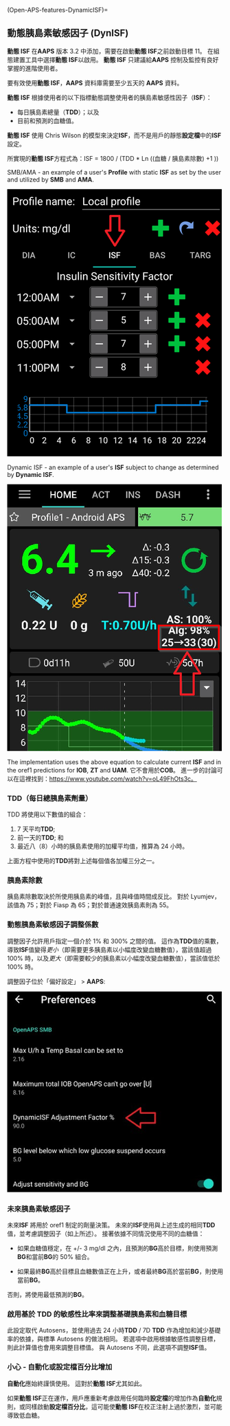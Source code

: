 (Open-APS-features-DynamicISF)=
## 動態胰島素敏感因子 (DynISF)
**動態 ISF** 在**AAPS** 版本 3.2 中添加，需要在啟動**動態 ISF**之前啟動目標 11。 在組態建置工具中選擇**動態 ISF**以啟用。 **動態 ISF** 只建議給**AAPS** 控制及監控有良好掌握的進階使用者。

要有效使用**動態 ISF**，**AAPS** 資料庫需要至少五天的 **AAPS** 資料。

**動態 ISF** 根據使用者的以下指標動態調整使用者的胰島素敏感性因子（**ISF**）：

- 每日胰島素總量（**TDD**）；以及
- 目前和預測的血糖值。

**動態 ISF** 使用 Chris Wilson 的模型來決定**ISF**，而不是用戶的靜態**設定檔**中的**ISF** 設定。

所實現的**動態 ISF**方程式為：ISF = 1800 / (TDD * Ln ((血糖 / 胰島素除數) +1 ))

SMB/AMA - an example of a user's **Profile** with static **ISF** as set by the user and utilized by **SMB** and **AMA**.

![Static ISF](../images/DynISF1.png)

Dynamic ISF - an example of a user's **ISF** subject to change as determined by **Dynamic ISF**.

![Dyn ISF](../images/DynISF2.png)

The implementation uses the above equation to calculate current **ISF** and in the oref1 predictions for **IOB**, **ZT** and **UAM**. 它不會用於**COB**。  進一步的討論可以在這裡找到：https://www.youtube.com/watch?v=oL49FhOts3c。

### TDD（每日總胰島素劑量）
TDD 將使用以下數值的組合：
1.  7 天平均**TDD**;
2.  前一天的**TDD**; 和
3.  最近八（8）小時的胰島素使用的加權平均值，推算為 24 小時。

上面方程中使用的**TDD**將對上述每個值各加權三分之一。

### 胰島素除數
胰島素除數取決於所使用胰島素的峰值，且與峰值時間成反比。 對於 Lyumjev，該值為 75；對於 Fiasp 為 65；對於普通速效胰島素則為 55。

### 動態胰島素敏感因子調整係數
調整因子允許用戶指定一個介於 1% 和 300% 之間的值。 這作為**TDD**值的乘數，導致**ISF**值變得*更小*（即需要更多胰島素以小幅度改變血糖數值），當該值超過 100% 時，以及*更大*（即需要較少的胰島素以小幅度改變血糖數值），當該值低於 100% 時。

調整因子位於「偏好設定」 > **AAPS**:

![Factor ISF](../images/DynISF3.png)


### 未來胰島素敏感因子

未來**ISF** 將用於 oref1 制定的劑量決策。  未來的**ISF**使用與上述生成的相同**TDD**值，並考慮調整因子（如上所述）。 接著依據不同情況使用不同的血糖值：

* 如果血糖值穩定，在 +/- 3 mg/dl 之內，且預測的**BG**高於目標，則使用預測**BG**和當前**BG**的 50% 組合。

* 如果最終**BG**高於目標且血糖數值正在上升，或者最終**BG**高於當前**BG**，則使用當前**BG**。

否則，將使用最低預測的**BG**。

### 啟用基於 TDD 的敏感性比率來調整基礎胰島素和血糖目標

此設定取代 Autosens，並使用過去 24 小時**TDD** / 7D **TDD** 作為增加和減少基礎率的依據，與標準 Autosens 的做法相同。 若選項中啟用根據敏感性調整目標，則此計算值也會用來調整目標值。 與 Autosens 不同，此選項不調整**ISF**值。

### 小心 - 自動化或設定檔百分比增加
**自動化**應始終謹慎使用。 這對於**動態 ISF**尤其如此。

如果**動態 ISF**正在運作，用戶應重新考慮啟用任何臨時**設定檔**的增加作為**自動化**規則，或同樣啟動**設定檔百分比**，這可能使**動態 ISF**在校正注射上過於激烈，並可能導致低血糖。
